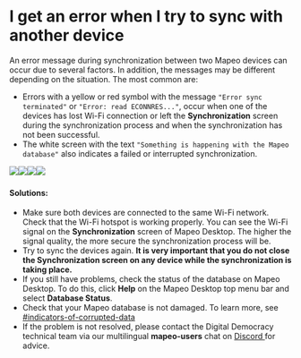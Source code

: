# I get an error when I try to sync with another device

An error message during synchronization between two Mapeo devices can occur due to several factors. In addition, the messages may be different depending on the situation. The most common are:&#x20;

* Errors with a yellow or red symbol with the message `"Error sync terminated"` or `"Error: read ECONNRES..."`, occur when one of the devices has lost Wi-Fi connection or left the **Synchronization** screen during the synchronization process and when the synchronization has not been successful.&#x20;
* The white screen with the text `"Something is happening with the Mapeo database"` also indicates a failed or interrupted synchronization.

​![](https://3379606209-files.gitbook.io/\~/files/v0/b/gitbook-x-prod.appspot.com/o/spaces%2FwQtYf2Of1RvO9LwnloQQ%2Fuploads%2FknpeKQtIkbceGNQRuBev%2FSync%20error%20yellow.jpeg?alt=media\&token=e4aa9b39-185f-4e3b-a11b-c82186787855)​![](https://3379606209-files.gitbook.io/\~/files/v0/b/gitbook-x-prod.appspot.com/o/spaces%2FwQtYf2Of1RvO9LwnloQQ%2Fuploads%2F3Rao3JmrKQZrjnJuwWQe%2FSync%20yellow%20error.jpeg?alt=media\&token=557671d3-6354-4721-80fd-eed1be46d00a)​![](https://3379606209-files.gitbook.io/\~/files/v0/b/gitbook-x-prod.appspot.com/o/spaces%2FwQtYf2Of1RvO9LwnloQQ%2Fuploads%2F5cAVrRIe3LE58TM9eaWd%2FSync%20error%20white%20screen.jpeg?alt=media\&token=8eb1e0a2-63fd-4e34-9d9a-98e25c790fb6)​![](https://3379606209-files.gitbook.io/\~/files/v0/b/gitbook-x-prod.appspot.com/o/spaces%2FwQtYf2Of1RvO9LwnloQQ%2Fuploads%2FcAgWnvOiv7EAthSGiinq%2FSync%20red%20error.jpeg?alt=media\&token=65ac7f92-093d-4855-904b-b823778f3252)​​

#### Solutions: <a href="#soluciones" id="soluciones"></a>

* Make sure both devices are connected to the same Wi-Fi network. Check that the Wi-Fi hotspot is working properly. You can see the Wi-Fi signal on the **Synchronization** screen of Mapeo Desktop. The higher the signal quality, the more secure the synchronization process will be.&#x20;
* Try to sync the devices again. **It is very important that you do not close the Synchronization screen on any device while the synchronization is taking place.**&#x20;
* If you still have problems, check the status of the database on Mapeo Desktop. To do this, click **Help** on the Mapeo Desktop top menu bar and select **Database Status**.&#x20;
* Check that your Mapeo database is not damaged. To learn more, see [#indicators-of-corrupted-data](i-cant-sync-with-the-sync-file.md#indicators-of-corrupted-data "mention")&#x20;
* If the problem is not resolved, please contact the Digital Democracy technical team via our multilingual **mapeo-users** chat on [Discord ](https://discord.com/invite/KWRFDh3v73)for advice.
